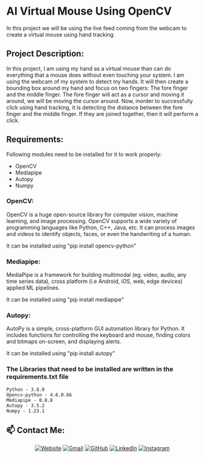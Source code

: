 # AI Virtual Mouse Using OpenCV
In this project we will be using the live feed coming from the webcam to create a virtual mouse using hand tracking.

## Project Description:
In this project, I am using my hand as a virtual mouse than can do everything that a mouse does without even touching your system. I am using the webcam of my system to detect my hands. It will then create a bounding box around my hand and focus on two fingers: The fore finger and the middle finger. The fore finger will act as a cursor and moving it around, we will be moving the cursor around. Now, inorder to successfully click using hand tracking, it is detecting the distance between the fore finger and the middle finger. If they are joined together, then it will perform a click. 

## Requirements:
Following modules need to be installed for it to work properly:
- OpenCV
- Mediapipe
- Autopy
- Numpy

### OpenCV:
OpenCV is a huge open-source library for computer vision, machine learning, and image processing. OpenCV supports a wide variety of programming languages like Python, C++, Java, etc. It can process images and videos to identify objects, faces, or even the handwriting of a human.

It can be installed using "pip install opencv-python"


### Mediapipe:
MediaPipe is a framework for building multimodal (eg. video, audio, any time series data), cross platform (i.e Android, iOS, web, edge devices) applied ML pipelines.

It can be installed using "pip install mediapipe"

### Autopy:
AutoPy is a simple, cross-platform GUI automation library for Python. It includes functions for controlling the keyboard and mouse, finding colors and bitmaps on-screen, and displaying alerts.

It can be installed using "pip install autopy"

### The Libraries that need to be installed are written in the requirements.txt file
```text
Python - 3.8.0
Opencv-python - 4.6.0.66
Mediapipe - 0.8.8
Autopy - 3.5.2
Numpy - 1.23.1
```

## 📫 Contact Me: 
<p align="center">
  <a href="https://aashishkumaryadav.github.io/DigitalCArd/"><img src="https://img.icons8.com/bubbles/50/000000/web.png" alt="Website"/></a>
	<a href="mailto:aashishy292@gmail.com"><img src="https://img.icons8.com/bubbles/50/000000/gmail.png" alt="Gmail"/></a>
	<a href="https://github.com/AashishKumarYadav"><img src="https://img.icons8.com/bubbles/50/000000/github.png" alt="GitHub"/></a>
	<a href="https://www.linkedin.com/in/aashish-kumar-yadav"><img src="https://img.icons8.com/bubbles/50/000000/linkedin.png" alt="LinkedIn"/></a>
	<a href="https://www.instagram.com/yadav.aashish.kumar/"><img src="https://img.icons8.com/bubbles/50/000000/instagram.png" alt="Instagram"/></a>
</p>
